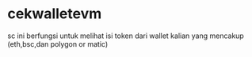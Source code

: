 # cekwalletevm
sc ini berfungsi untuk melihat isi token dari wallet kalian yang mencakup (eth,bsc,dan polygon or matic)
